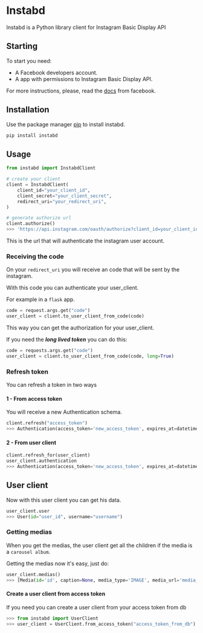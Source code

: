 # Instabd

Instabd is a Python library client for Instagram Basic Display API

## Starting

To start you need:

- A Facebook developers account.
- A app with permissions to Instagram Basic Display API.

For more instructions, please, read the [docs](https://developers.facebook.com/docs/instagram-basic-display-api/) from facebook.

## Installation

Use the package manager [pip](https://pip.pypa.io/en/stable/) to install instabd.

```bash
pip install instabd
```

## Usage

```python
from instabd import InstabdClient

# create your client
client = InstabdClient(
    client_id="your_client_id",
    client_secret="your_client_secret",
    redirect_uri="your_redirect_uri",
)

# generate authorize url
client.authorize()
>>> 'https://api.instagram.com/oauth/authorize?client_id=your_client_id&redirect_uri=your_redirect_uri&scope=user_profile,user_media&response_type=code'
```

This is the url that will authenticate the instagram user account.

### Receiving the code

On your `redirect_uri` you will receive an code that will be sent by the instagram.

With this code you can authenticate your user_client.

For example in a `flask` app.

```python
code = request.args.get("code")
user_client = client.to_user_client_from_code(code)
```

This way you can get the authorization for your user_client.

If you need the **_long lived token_** you can do this:

```python
code = requests.args.get("code")
user_client = client.to_user_client_from_code(code, long=True)
```

### Refresh token

You can refresh a token in two ways

#### 1 - From access token

You will receive a new Authentication schema.

```python
client.refresh("access_token")
>>> Authentication(access_token='new_access_token', expires_at=datetime.datetime(2022, 4, 26, 11, 27, 0, 221694))
```

#### 2 - From user client

```python
client.refresh_for(user_client)
user_client.authentication
>>> Authentication(access_token='new_access_token', expires_at=datetime.datetime(2022, 4, 26, 11, 27, 0, 188948))
```

## User client

Now with this user client you can get his data.

```python
user_client.user
>>> User(id="user_id", username="username")
```

### Getting medias

When you get the medias, the user client get all the children if the media is a `carousel album`.

Getting the medias now it's easy, just do:

```python
user_client.medias()
>>> [Media(id='id', caption=None, media_type='IMAGE', media_url='media_url', permalink='permalink', thumbnail_url=None, timestamp='2022-02-03T13:26:29+0000', username='username', children=[])]
```

#### Create a user client from access token

If you need you can create a user client from your access token from db

```python
>>> from instabd import UserClient
>>> user_client = UserClient.from_access_token("access_token_from_db")
```
